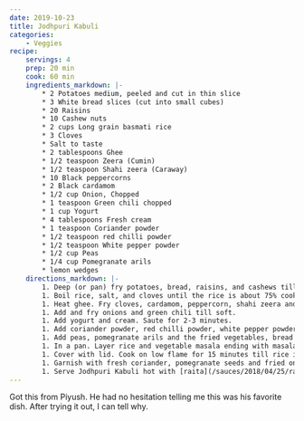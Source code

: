 ```yaml
---
date: 2019-10-23
title: Jodhpuri Kabuli
categories:
    - Veggies
recipe:
    servings: 4
    prep: 20 min
    cook: 60 min
    ingredients_markdown: |-
        * 2 Potatoes medium, peeled and cut in thin slice
        * 3 White bread slices (cut into small cubes)
        * 20 Raisins
        * 10 Cashew nuts
        * 2 cups Long grain basmati rice
        * 3 Cloves
        * Salt to taste
        * 2 tablespoons Ghee
        * 1/2 teaspoon Zeera (Cumin)
        * 1/2 teaspoon Shahi zeera (Caraway)
        * 10 Black peppercorns
        * 2 Black cardamom
        * 1/2 cup Onion, Chopped
        * 1 teaspoon Green chili chopped
        * 1 cup Yogurt
        * 4 tablespoons Fresh cream
        * 1 teaspoon Coriander powder
        * 1/2 teaspoon red chilli powder
        * 1/2 teaspoon White pepper powder
        * 1/2 cup Peas
        * 1/4 cup Pomegranate arils
        * lemon wedges
    directions_markdown: |-
        1. Deep (or pan) fry potatoes, bread, raisins, and cashews till golden brown. Drain and keep aside.
        1. Boil rice, salt, and cloves until the rice is about 75% cooked (~10 minutes).
        1. Heat ghee. Fry cloves, cardamom, peppercorn, shahi zeera and zeera for about a minute
        1. Add and fry onions and green chili till soft.
        1. Add yogurt and cream. Saute for 2-3 minutes.
        1. Add coriander powder, red chilli powder, white pepper powder and salt.
        1. Add peas, pomegranate arils and the fried vegetables, bread and dry fruits and mix well.
        1. In a pan. Layer rice and vegetable masala ending with masala.
        1. Cover with lid. Cook on low flame for 15 minutes till rice is done.
        1. Garnish with fresh coriander, pomegranate seeds and fried onions.
        1. Serve Jodhpuri Kabuli hot with [raita](/sauces/2018/04/25/raita/) and lemon wedges.
---
```

Got this from Piyush. He had no hesitation telling me this was his favorite dish. After trying it out, I can tell why.
